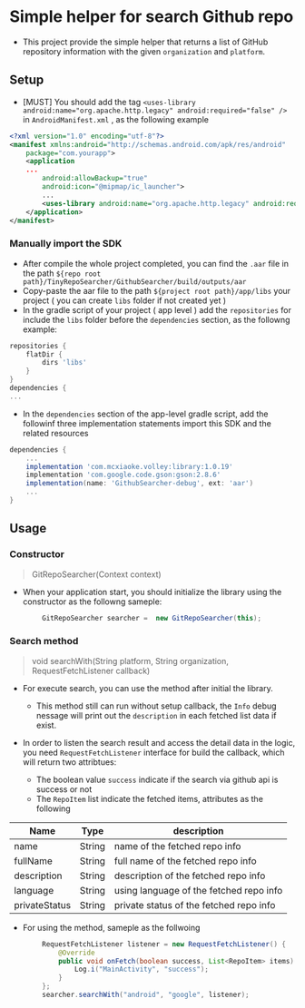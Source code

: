 # Simple helper for search Github repo

- This project provide the simple helper that returns a list of GitHub repository information with the given `organization` and `platform`.

## Setup

- [MUST] You should add the tag `<uses-library android:name="org.apache.http.legacy" android:required="false" />` in `AndroidManifest.xml` , as the following example

```xml
<?xml version="1.0" encoding="utf-8"?>
<manifest xmlns:android="http://schemas.android.com/apk/res/android"
    package="com.yourapp">
    <application
    ...
        android:allowBackup="true"
        android:icon="@mipmap/ic_launcher">
        ...
        <uses-library android:name="org.apache.http.legacy" android:required="false" />
    </application>
</manifest>

```

### Manually import the SDK

- After compile the whole project completed, you can find the `.aar` file in the path `${repo root path}/TinyRepoSearcher/GithubSearcher/build/outputs/aar`
- Copy-paste the aar file to the path `${project root path}/app/libs` your project ( you can create `libs` folder if not created yet )
- In the gradle script of your project ( app level ) add the `repositories` for include the `libs` folder before the `dependencies` section, as the followng example:

```gradle
repositories {
    flatDir {
        dirs 'libs'
    }
}
dependencies {
...
```

- In the `dependencies` section of the app-level gradle script, add the followinf three implementation statements import this SDK and the related resources

```gradle
dependencies {
    ...
    implementation 'com.mcxiaoke.volley:library:1.0.19'
    implementation 'com.google.code.gson:gson:2.8.6'
    implementation(name: 'GithubSearcher-debug', ext: 'aar')
    ...
}
```

## Usage

### Constructor

> GitRepoSearcher(Context context)

- When your application start, you should initialize the library using the constructor as the followng sameple:

```Java
        GitRepoSearcher searcher =  new GitRepoSearcher(this);
```

### Search method

> void searchWith(String platform, String organization, RequestFetchListener callback)

- For execute search, you can use the method after initial the library.
  - This method still can run without setup callback, the `Info` debug nessage will print out the `description` in each fetched list data if exist.

- In order to listen the search result and access the detail data in the logic, you need `RequestFetchListener` interface for build the callback, which will return two attribtues:
  - The boolean value `success` indicate if the search via github api is success or not
  - The `RepoItem` list indicate the fetched items, attributes as the following

| Name | Type | description |
| --- | --- | --- |
| name | String | name of the fetched repo info |
| fullName | String | full name of the fetched repo info |
| description | String | description of the fetched repo info |
| language | String | using language of the fetched repo info |
| privateStatus | String | private status of the fetched repo info |

- For using the method, sameple as the follwoing

```Java
        RequestFetchListener listener = new RequestFetchListener() {
            @Override
            public void onFetch(boolean success, List<RepoItem> items) {
                Log.i("MainActivity", "success");
            }
        };
        searcher.searchWith("android", "google", listener);
```

